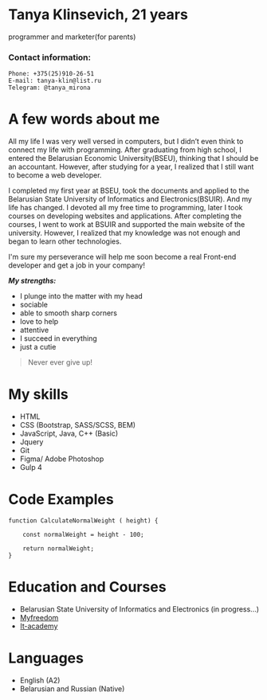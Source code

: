 #  Tanya Klinsevich, 21 years
programmer and marketer(for parents)

### Contact information:
    Phone: +375(25)910-26-51
    E-mail: tanya-klin@list.ru
    Telegram: @tanya_mirona

# A few words about me
All my life I was very well versed in computers, but I didn’t even think to connect my life with programming. After graduating from high school, I entered the Belarusian Economic University(BSEU), thinking that I should be an accountant. However, after studying for a year, I realized that I still want to become a web developer. 
    
I completed my first year at BSEU, took the documents and applied to the Belarusian State University of Informatics and Electronics(BSUIR). And my life has changed. I devoted all my free time to programming, later I took courses on developing websites and applications. After completing the courses, I went to work at BSUIR and supported the main website of the university. However, I realized that my knowledge was not enough and began to learn other technologies.

I'm sure my perseverance will help me soon become a real Front-end developer and get a job in your company!

***My strengths:***
* I plunge into the matter with my head
* sociable
* able to smooth sharp corners
* love to help
* attentive
* I succeed in everything
* just a cutie

> Never ever give up!

#  My skills

* HTML
* CSS (Bootstrap, SASS/SCSS, BEM)
* JavaScript, Java, C++ (Basic)
* Jquery
* Git
* Figma/ Adobe Photoshop
* Gulp 4

# Code Examples

```
function CalculateNormalWeight ( height) {

    const normalWeight = height - 100;

    return normalWeight;
}
```

# Education and Courses

* Belarusian State University of Informatics and Electronics (in progress...)
* [Myfreedom](https://myfreedom.by/courses/dev)
* [It-academy](https://www.it-academy.by/course/front-end-developer/)

# Languages

* English (A2)
* Belarusian and Russian (Native)